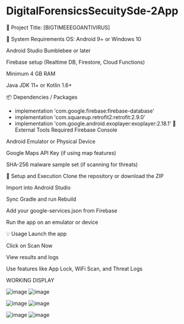# DigitalForensicsSecuitySde-2App

📌 Project Title: [BIGTIMEEEGOANTIVIRUS]


🔧 System Requirements
OS: Android 9+ or Windows 10

Android Studio Bumblebee or later

Firebase setup (Realtime DB, Firestore, Cloud Functions)

Minimum 4 GB RAM

Java JDK 11+ or Kotlin 1.6+

📦 Dependencies / Packages


- implementation 'com.google.firebase:firebase-database'
- implementation 'com.squareup.retrofit2:retrofit:2.9.0'
- implementation 'com.google.android.exoplayer:exoplayer:2.18.1'
🧩 External Tools Required
Firebase Console

Android Emulator or Physical Device

Google Maps API Key (if using map features)

SHA-256 malware sample set (if scanning for threats)

🚀 Setup and Execution
Clone the repository or download the ZIP

Import into Android Studio

Sync Gradle and run Rebuild

Add your google-services.json from Firebase

Run the app on an emulator or device

💡 Usage
Launch the app

Click on Scan Now

View results and logs

Use features like App Lock, WiFi Scan, and Threat Logs

WORKING DISPLAY


![image](https://github.com/user-attachments/assets/4364a53e-532b-41f8-b260-4e76784e37f4)
![image](https://github.com/user-attachments/assets/05f8974c-4e30-47de-b9bf-65777fb0a714)

![image](https://github.com/user-attachments/assets/efb641c7-5d4d-41a9-991b-fabbed6d0fba)
![image](https://github.com/user-attachments/assets/9031ff8d-52ba-4b31-ac59-3efcbccde99b)


![image](https://github.com/user-attachments/assets/f97143c4-ff92-4f07-af02-dc1b4f5a2926)
![image](https://github.com/user-attachments/assets/fa83e313-de78-4954-a43c-9f1da54173e4)











